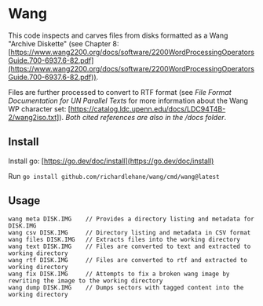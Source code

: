 # Wang

This code inspects and carves files from disks formatted as a Wang "Archive Diskette" (see Chapter 8: [https://www.wang2200.org/docs/software/2200WordProcessingOperatorsGuide.700-6937.6-82.pdf](https://www.wang2200.org/docs/software/2200WordProcessingOperatorsGuide.700-6937.6-82.pdf)).

Files are further processed to convert to RTF format (see *File Format Documentation for UN Parallel Texts* for more information about the Wang WP character set: [https://catalog.ldc.upenn.edu/docs/LDC94T4B-2/wang2iso.txt]). *Both cited references are also in the /docs folder*.

## Install

Install go: [https://go.dev/doc/install](https://go.dev/doc/install)

Run `go install github.com/richardlehane/wang/cmd/wang@latest`

## Usage

    wang meta DISK.IMG    // Provides a directory listing and metadata for DISK.IMG
    wang csv DISK.IMG     // Directory listing and metadata in CSV format
    wang files DISK.IMG   // Extracts files into the working directory
    wang text DISK.IMG    // Files are converted to text and extracted to working directory
    wang rtf DISK.IMG     // Files are converted to rtf and extracted to working directory
    wang fix DISK.IMG     // Attempts to fix a broken wang image by rewriting the image to the working directory
    wang dump DISK.IMG    // Dumps sectors with tagged content into the working directory
